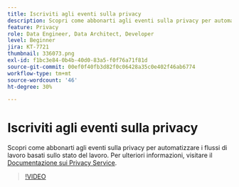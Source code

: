```yaml
---
title: Iscriviti agli eventi sulla privacy
description: Scopri come abbonarti agli eventi sulla privacy per automatizzare i flussi di lavoro basati sullo stato del lavoro.
feature: Privacy
role: Data Engineer, Data Architect, Developer
level: Beginner
jira: KT-7721
thumbnail: 336073.png
exl-id: f1bc3e84-0b4b-40d0-83a5-f0f76a71f81d
source-git-commit: 00ef0f40fb3d82f0c06428a35c0e402f46ab6774
workflow-type: tm+mt
source-wordcount: '46'
ht-degree: 30%

---
```



# Iscriviti agli eventi sulla privacy

Scopri come abbonarti agli eventi sulla privacy per automatizzare i flussi di lavoro basati sullo stato del lavoro. Per ulteriori informazioni, visitare il [Documentazione sui Privacy Service](https://experienceleague.adobe.com/docs/experience-platform/privacy/home.html?lang=it).

>[!VIDEO](https://video.tv.adobe.com/v/336073?learn=on)

